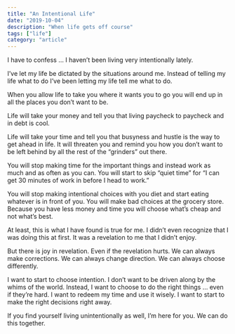 ```yaml
---
title: "An Intentional Life"
date: "2019-10-04"
description: "When life gets off course"
tags: ["life"]
category: "article"
---
```


I have to confess … I haven’t been living very intentionally lately.

I’ve let my life be dictated by the situations around me. Instead of telling my life what to do I’ve been letting my life tell me what to do.

When you allow life to take you where it wants you to go you will end up in all the places you don’t want to be.

Life will take your money and tell you that living paycheck to paycheck and in debt is cool.

Life will take your time and tell you that busyness and hustle is the way to get ahead in life. It will threaten you and remind you how you don’t want to be left behind by all the rest of the “grinders” out there.

You will stop making time for the important things and instead work as much and as often as you can. You will start to skip “quiet time” for “I can get 30 minutes of work in before I head to work.”

You will stop making intentional choices with you diet and start eating whatever is in front of you. You will make bad choices at the grocery store. Because you have less money and time you will choose what’s cheap and not what’s best.

At least, this is what I have found is true for me. I didn’t even recognize that I was doing this at first. It was a revelation to me that I didn’t enjoy.

But there is joy in revelation. Even if the revelation hurts. We can always make corrections. We can always change direction. We can always choose differently.

I want to start to choose intention. I don’t want to be driven along by the whims of the world. Instead, I want to choose to do the right things … even if they’re hard. I want to redeem my time and use it wisely. I want to start to make the right decisions right away.

If you find yourself living unintentionally as well, I’m here for you. We can do this together.
